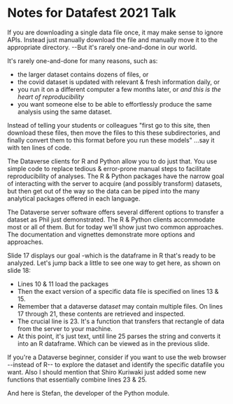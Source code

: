 Notes for Datafest 2021 Talk
=======================

If you are downloading a single data file once, it may make sense to ignore APIs.  Instead just manually download the file and manually move it to the appropriate directory.  --But it's rarely one-and-done in our world.

It's rarely one-and-done for many reasons, such as:

* the larger dataset contains dozens of files, or
* the covid dataset is updated with relevant & fresh information daily, or
* you run it on a different computer a few months later, or *and this is the heart of reproducibility*
* you want someone else to be able to effortlessly produce the same analysis using the same dataset.

Instead of telling your students or colleagues "first go to this site, then download these files, then move the files to this these subdirectories, and finally convert them to this format before you run these models" ...say it with ten lines of code.

The Dataverse clients for R and Python allow you to do just that.  You use simple code to replace tedious & error-prone manual steps to facilitate reproducibility of analyses.  The R & Python packages have the narrow goal of interacting with the server to acquire (and possibly transform) datasets, but then get out of the way so the data can be piped into the many analytical packages offered in each language.

The Dataverse server software offers several different options to transfer a dataset as Phil just demonstrated.  The R & Python clients accommodate most or all of them.  But for today we'll show just two common approaches.  The documentation and vignettes demonstrate more options and approaches.

Slide 17 displays our goal -which is the dataframe in R that's ready to be analyzed.  Let's jump back a little to see one way to get here, as shown on slide 18:

* Lines 10 & 11 load the packages
* Then the exact version of a specific data file is specified on lines 13 & 15.
* Remember that a dataverse data*set* may contain multiple files.  On lines 17 through 21, these contents are retrieved and inspected.
* The crucial line is 23.  It's a function that transfers that rectangle of data from the server to your machine.
* At this point, it's just text, until line 25 parses the string and converts it into an R dataframe.  Which can be viewed as in the previous slide.

If you're a Dataverse beginner, consider if you want to use the web browser --instead of R-- to explore the dataset and identify the specific datafile you want.  Also I should mention that Shiro Kuriwaki just added some new functions that essentially combine lines 23 & 25.

And here is Stefan, the developer of the Python module.